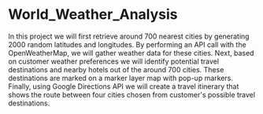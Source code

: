 # World_Weather_Analysis

In this project we will first retrieve around 700 nearest cities by generating 2000 random latitudes and longitudes. By performing an API call with the OpenWeatherMap, we will gather weather data for these cities. Next, based on customer weather preferences we will identify potential travel destinations and nearby hotels out of the around 700 cities. These destinations are marked on a marker layer map with pop-up markers. Finally, using Google Directions API we will create a travel itinerary that shows the route between four cities chosen from customer's possible travel destinations. 
